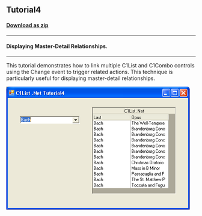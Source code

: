 ## Tutorial4
#### [Download as zip](https://grapecity.github.io/DownGit/#/home?url=https://github.com/GrapeCity/ComponentOne-WinForms-Samples/tree/master/NetFramework\List\VB\Tutorials\Tutorial4)
____
#### Displaying Master-Detail Relationships.
____
This tutorial demonstrates how to link multiple C1List and C1Combo controls using the Change event to trigger related actions.
This technique is particularly useful for displaying master-detail relationships.

![screenshot](screenshot.png)
